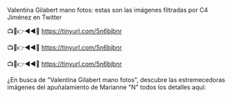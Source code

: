 Valentina Gilabert mano fotos: estas son las imágenes filtradas por C4 Jiménez en Twitter

📺📱👉◄◄🔴  https://tinyurl.com/5n6bjbnr

📺📱👉◄◄🔴  https://tinyurl.com/5n6bjbnr

📺📱👉◄◄🔴  https://tinyurl.com/5n6bjbnr


¿En busca de "Valentina Gilabert mano fotos", descubre las estremecedoras imágenes del apuñalamiento de Marianne "N" todos los detalles aquí:

